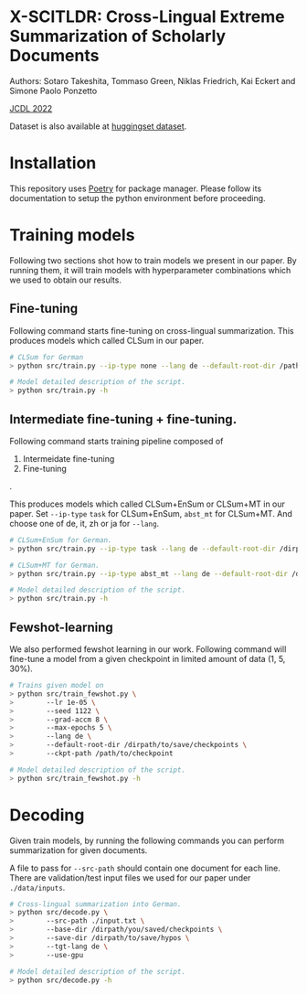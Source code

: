 # X-SCITLDR: Cross-Lingual Extreme Summarization of Scholarly Documents

Authors: Sotaro Takeshita, Tommaso Green, Niklas Friedrich, Kai Eckert and Simone Paolo Ponzetto

[JCDL 2022](https://2022.jcdl.org/)

Dataset is also available at [huggingset dataset](https://huggingface.co/datasets/umanlp/xscitldr).


# Installation

This repository uses [Poetry](https://python-poetry.org) for package manager.
Please follow its documentation to setup the python environment before proceeding.

# Training models

Following two sections shot how to train models we present in our paper.
By running them, it will train models with hyperparameter combinations which we used to obtain our results.

## Fine-tuning
Following command starts fine-tuning on cross-lingual summarization.
This produces models which called CLSum in our paper.

```sh
# CLSum for German
> python src/train.py --ip-type none --lang de --default-root-dir /path/to/save/checkpoints

# Model detailed description of the script.
> python src/train.py -h
```

## Intermediate fine-tuning + fine-tuning.

Following command starts training pipeline composed of

1. Intermeidate fine-tuning
2. Fine-tuning

.

This produces models which called CLSum+EnSum or CLSum+MT in our paper.
Set `--ip-type` `task` for CLSum+EnSum, `abst_mt` for CLSum+MT.
And choose one of de, it, zh or ja for `--lang`.

```sh
# CLSum+EnSum for German.
> python src/train.py --ip-type task --lang de --default-root-dir /dirpath/to/save/checkpoints

# CLSum+MT for German.
> python src/train.py --ip-type abst_mt --lang de --default-root-dir /dirpath/to/save/checkpoints

# Model detailed description of the script.
> python src/train.py -h
```

## Fewshot-learning

We also performed fewshot learning in our work.
Following command will fine-tune a model from a given checkpoint in limited amount of data (1, 5, 30%).

```sh
# Trains given model on 
> python src/train_fewshot.py \
>        --lr 1e-05 \
>        --seed 1122 \
>        --grad-accm 8 \
>        --max-epochs 5 \
>        --lang de \
>        --default-root-dir /dirpath/to/save/checkpoints \
>        --ckpt-path /path/to/checkpoint

# Model detailed description of the script.
> python src/train_fewshot.py -h
```


# Decoding

Given train models, by running the following commands you can perform summarization for given documents.

A file to pass for `--src-path` should contain one document for each line.
There are validation/test input files we used for our paper under `./data/inputs`.

```sh
# Cross-lingual summarization into German.
> python src/decode.py \
>        --src-path ./input.txt \
>        --base-dir /dirpath/you/saved/checkpoints \
>        --save-dir /dirpath/to/save/hypos \
>        --tgt-lang de \
>        --use-gpu

# Model detailed description of the script.
> python src/decode.py -h
```
